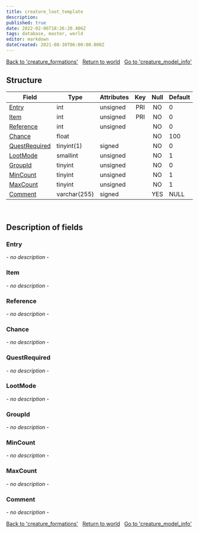 ```yaml
---
title: creature_loot_template
description: 
published: true
date: 2022-02-06T18:26:20.406Z
tags: database, master, world
editor: markdown
dateCreated: 2021-08-30T06:00:00.000Z
---
```


<a href="https://trinitycore.info/en/database/master/world/creature_formations" class="mt-5 v-btn v-btn--depressed v-btn--flat v-btn--outlined theme--light v-size--default darkblue--text text--lighten-3"><span class="v-btn__content"><i aria-hidden="true" class="v-icon notranslate v-icon--left mdi mdi-arrow-left theme--light"></i><span>Back to 'creature_formations'</span></span></a>&nbsp;&nbsp;&nbsp;<a href="https://trinitycore.info/en/database/master/world/home" class="mt-5 v-btn v-btn--depressed v-btn--flat v-btn--outlined theme--light v-size--default darkblue--text text--lighten-3"><span class="v-btn__content"><i aria-hidden="true" class="v-icon notranslate v-icon--left mdi mdi-home-outline theme--light"></i><span>Return to world</span></span></a>&nbsp;&nbsp;&nbsp;<a href="https://trinitycore.info/en/database/master/world/creature_model_info" class="mt-5 v-btn v-btn--depressed v-btn--flat v-btn--outlined theme--light v-size--default darkblue--text text--lighten-3"><span class="v-btn__content"><span>Go to 'creature_model_info'</span><i aria-hidden="true" class="v-icon notranslate v-icon--right mdi mdi-arrow-right theme--light"></i></span></a>

## Structure

| Field | Type | Attributes | Key | Null | Default | Extra | Comment |
| --- | --- | --- | :---: | :---: | --- | --- | --- |
| [Entry](#entry) | int | unsigned | PRI | NO | 0 |  |  |
| [Item](#item) | int | unsigned | PRI | NO | 0 |  |  |
| [Reference](#reference) | int | unsigned |  | NO | 0 |  |  |
| [Chance](#chance) | float |  |  | NO | 100 |  |  |
| [QuestRequired](#questrequired) | tinyint(1) | signed |  | NO | 0 |  |  |
| [LootMode](#lootmode) | smallint | unsigned |  | NO | 1 |  |  |
| [GroupId](#groupid) | tinyint | unsigned |  | NO | 0 |  |  |
| [MinCount](#mincount) | tinyint | unsigned |  | NO | 1 |  |  |
| [MaxCount](#maxcount) | tinyint | unsigned |  | NO | 1 |  |  |
| [Comment](#comment) | varchar(255) | signed |  | YES | NULL |  |  |
&nbsp;
## Description of fields

### Entry
*- no description -*
&nbsp;

### Item
*- no description -*
&nbsp;

### Reference
*- no description -*
&nbsp;

### Chance
*- no description -*
&nbsp;

### QuestRequired
*- no description -*
&nbsp;

### LootMode
*- no description -*
&nbsp;

### GroupId
*- no description -*
&nbsp;

### MinCount
*- no description -*
&nbsp;

### MaxCount
*- no description -*
&nbsp;

### Comment
*- no description -*
&nbsp;

<a href="https://trinitycore.info/en/database/master/world/creature_formations" class="mt-5 v-btn v-btn--depressed v-btn--flat v-btn--outlined theme--light v-size--default darkblue--text text--lighten-3"><span class="v-btn__content"><i aria-hidden="true" class="v-icon notranslate v-icon--left mdi mdi-arrow-left theme--light"></i><span>Back to 'creature_formations'</span></span></a>&nbsp;&nbsp;&nbsp;<a href="https://trinitycore.info/en/database/master/world/home" class="mt-5 v-btn v-btn--depressed v-btn--flat v-btn--outlined theme--light v-size--default darkblue--text text--lighten-3"><span class="v-btn__content"><i aria-hidden="true" class="v-icon notranslate v-icon--left mdi mdi-home-outline theme--light"></i><span>Return to world</span></span></a>&nbsp;&nbsp;&nbsp;<a href="https://trinitycore.info/en/database/master/world/creature_model_info" class="mt-5 v-btn v-btn--depressed v-btn--flat v-btn--outlined theme--light v-size--default darkblue--text text--lighten-3"><span class="v-btn__content"><span>Go to 'creature_model_info'</span><i aria-hidden="true" class="v-icon notranslate v-icon--right mdi mdi-arrow-right theme--light"></i></span></a>

